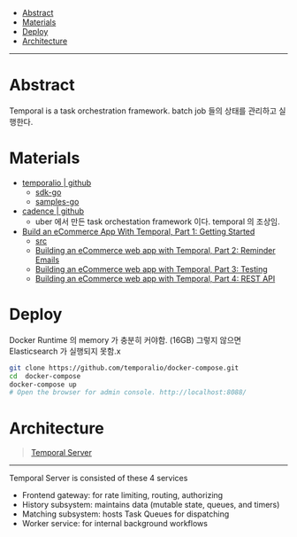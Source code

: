 - [Abstract](#abstract)
- [Materials](#materials)
- [Deploy](#deploy)
- [Architecture](#architecture)

---

# Abstract

Temporal is a task orchestration framework. batch job 들의 상태를 관리하고 실행한다. 

# Materials

* [temporalio | github](https://github.com/temporalio/temporal)
  * [sdk-go](https://github.com/temporalio/sdk-go)
  * [samples-go](https://github.com/temporalio/samples-go)
* [cadence | github](https://github.com/uber/cadence)
  * uber 에서 만든 task orchestation framework 이다. temporal 의 조상임.
* [Build an eCommerce App With Temporal, Part 1: Getting Started](https://docs.temporal.io/blog/build-an-ecommerce-app-with-temporal-part-1/)
  * [src](https://github.com/temporalio/temporal-ecommerce)
  * [Building an eCommerce web app with Temporal, Part 2: Reminder Emails](https://docs.temporal.io/blog/build-an-ecommerce-app-with-temporal-part-2-reminder-emails/)
  * [Building an eCommerce web app with Temporal, Part 3: Testing](https://docs.temporal.io/blog/build-an-ecommerce-app-with-temporal-part-3-testing/)
  * [Building an eCommerce web app with Temporal, Part 4: REST API](https://docs.temporal.io/blog/build-an-ecommerce-app-with-temporal-part-4-rest-api/)

# Deploy

Docker Runtime 의 memory 가 충분히 커야함. (16GB) 그렇지 않으면 Elasticsearch 가 실행되지 못함.x

```bash
git clone https://github.com/temporalio/docker-compose.git
cd  docker-compose
docker-compose up
# Open the browser for admin console. http://localhost:8088/
```

# Architecture

> [Temporal Server](https://docs.temporal.io/docs/server/production-deployment#temporal-server)

---

Temporal Server is consisted of these 4 services

* Frontend gateway: for rate limiting, routing, authorizing
* History subsystem: maintains data (mutable state, queues, and timers)
* Matching subsystem: hosts Task Queues for dispatching
* Worker service: for internal background workflows
